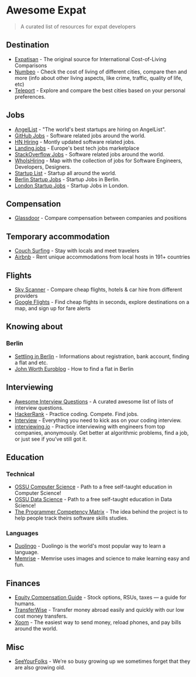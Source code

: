 # Awesome Expat
> A curated list of resources for expat developers

## Destination

* [Expatisan](https://www.expatistan.com/cost-of-living) - The original source for International Cost-of-Living Comparisons
* [Numbeo](http://www.numbeo.com) - Check the cost of living of different cities, compare then and more (info about other living aspects, like crime, traffic, quality of life, etc)
* [Teleport](https://teleport.org) - Explore and compare the best cities based on your personal preferences.

## Jobs

* [AngelList](https://angel.co/jobs) - "The world's best startups are hiring on AngelList".
* [GitHub Jobs](https://jobs.github.com/) - Software related jobs around the world.
* [HN Hiring](http://hnhiring.me) - Montly updated software related jobs.
* [Landing.jobs](https://landing.jobs) - Europe&#39;s best tech jobs marketplace
* [StackOverflow Jobs](http://stackoverflow.com/jobs) - Software related jobs around the world.
* [WhoIsHiring](https://whoishiring.io) - Map with the collection of jobs for Software Engineers, Developers, Designers.
* [Startup List](http://startups-list.com) - Startup all around the world.
* [Berlin Startup Jobs](http://berlinstartupjobs.com/) - Startup Jobs in Berlin.
* [London Startup Jobs](http://londonstartupjobs.co.uk/) - Startup Jobs in London.

## Compensation

* [Glassdoor](https://www.glassdoor.com/index.htm) - Compare compensation between companies and positions

## Temporary accommodation

* [Couch Surfing](https://www.couchsurfing.com/) - Stay with locals and meet travelers
* [Airbnb](https://www.airbnb.com/) - Rent unique accommodations from local hosts in 191+ countries

## Flights

* [Sky Scanner](https://www.skyscanner.net/) - Compare cheap flights, hotels & car hire from different providers
* [Google Flights](https://www.google.com/flights/) - Find cheap flights in seconds, explore destinations on a map, and sign up for fare alerts

## Knowing about

### Berlin
  * [Settling in Berlin](www.settle-in-berlin.com) - Informations about registration, bank account, finding a flat and etc.
  * [John Worth Euroblog](https://jonworth.eu/how-to-find-a-flat-in-berlin/) - How to find a flat in Berlin

## Interviewing

* [Awesome Interview Questions](https://github.com/MaximAbramchuck/awesome-interview-questions) - A curated awesome list of lists of interview questions.
* [HackerRank](https://www.hackerrank.com) - Practice coding. Compete. Find jobs.
* [Interview](https://github.com/andreis/interview) - Everything you need to kick ass on your coding interview.
* [interviewing.io](http://interviewing.io) - Practice interviewing with engineers from top companies, anonymously. Get better at algorithmic problems, find a job, or just see if you've still got it.

## Education

### Technical
* [OSSU Computer Science](https://ossu.firebaseapp.com/) - Path to a free self-taught education in Computer Science!
* [OSSU Data Science](https://github.com/open-source-society/data-science) - Path to a free self-taught education in Data Science!
* [The Programmer Competency Matrix](http://competency-checklist.appspot.com/) - The idea behind the project is to help people track theirs software skills studies.

### Languages

* [Duolingo](https://www.duolingo.com) - Duolingo is the world's most popular way to learn a language.
* [Memrise](https://www.memrise.com) - Memrise uses images and science to make learning easy and fun.

## Finances

* [Equity Compensation Guide](https://github.com/jlevy/og-equity-compensation) - Stock options, RSUs, taxes — a guide for humans.
* [TransferWise](https://transferwise.com/) - Transfer money abroad easily and quickly with our low cost money transfers.
* [Xoom](https://www.xoom.com/) - The easiest way to send money, reload phones, and pay bills around the world.

## Misc

* [SeeYourFolks](http://seeyourfolks.com) - We’re so busy growing up we sometimes forget that they are also growing old.
